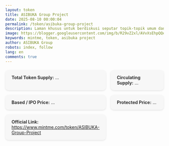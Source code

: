 ```yaml
---
layout: token
title: ASIBUKA Group Project
date: 2025-08-10 00:00:04
permalink: /token/asibuka-group-project
description: Laman khusus untuk berdiskusi seputar topik-topik umum dan bebas.
image: https://blogger.googleusercontent.com/img/b/R29vZ2xl/AVvXsEhpQQe96jI9dkzN81SsrYbJ8IR0dOvN0eiItucN_ppF-WjQ3tzL3q18pMprWs5dbPXbkmUKF7dPBWaFLMQne16BBURYsIZQ2xYbNw1-tV6kW9UnOkvZuI_a_9MBJF9lekshsUSAlEEY7XyOsuLv7nNNhvUpzd9bajaVNklcezkSewK0wpf4xZ6FIWHwmzI/s0-rw/diskusi.jpeg
keywords: mintme, token, asibuka project
author: ASIBUKA Group
robots: index, follow
lang: en
comments: true
---
```

<section class="token-info" aria-label="Token Information">
      <div id="totalSupply"><strong>Total Token Supply:</strong> ...</div>
      <div id="circulatingSupply"><strong>Circulating Supply:</strong> ...</div>
      <div id="ipoPrice"><strong>Based / IPO Price:</strong> ...</div>
      <div id="protectedPrice"><strong>Protected Price:</strong> ...</div>
      <div><strong>Official Link:</strong> <a href='https://www.mintme.com/token/ASIBUKA-Group-Project' title='ASIBUKA Group Project' rel='nofollow noopener noreferrer' target='_blank'>https://www.mintme.com/token/ASIBUKA-Group-Project</a></div>
</section>

<style>
.token-info {
  display: grid;
  grid-template-columns: 1fr;
  gap: 15px;
  margin-top: 20px;
}

.token-info div {
  background: #f7f7f7;
  padding: 15px 20px;
  border-radius: 10px;
  box-shadow: 0 2px 5px rgba(0,0,0,0.1);
  transition: all 0.3s ease;
}

.token-info div strong {
  color: #333;
}

.token-info div:hover {
  background: #e3f2fd;
  transform: translateY(-3px);
  box-shadow: 0 4px 12px rgba(0,0,0,0.15);
  cursor: pointer;
}

@media (min-width: 600px) {
  .token-info {
    grid-template-columns: 1fr 1fr;
  }
}

/* Dark mode styles */
body.dark {
  background-color: #121212;
  color: #e0e0e0;
}

body.dark .token-info div {
  background: #1e1e1e;
  box-shadow: 0 2px 5px rgba(0,0,0,0.6);
}

body.dark .token-info div strong {
  color: #fff;
}

body.dark .token-info div:hover {
  background: #263238;
  box-shadow: 0 4px 12px rgba(0,0,0,0.8);
}
</style>
<script>
async function fetchTokenData(){
      const sheetUrl = 'https://docs.google.com/spreadsheets/d/e/2PACX-1vTcigasQw59pNhwuQMZNwEVOqG7pNR8KYDfC_2UG_E5GFKkCoZMbiQRqY94HAS4bG10UJ07AAfdu-D9/pub?gid=95175589&single=true&output=csv';
      try{
        const res = await fetch(sheetUrl);
        const csvText = await res.text();
        const rows = csvText.trim().split('\n').map(r => r.split(','));
        const headers = rows[0].map(h => h.trim().toLowerCase());
        const data = rows[1];

        const getValue = (key) => {
          const idx = headers.indexOf(key.toLowerCase());
          return idx > -1 ? data[idx] : '';
        };

        document.getElementById('totalSupply').innerHTML = `<strong>Total Token Supply:</strong> ${getValue('total token supply')}`;
        document.getElementById('circulatingSupply').innerHTML = `<strong>Circulating Supply:</strong> ${getValue('circulating supply')}`;
        document.getElementById('ipoPrice').innerHTML = `<strong>Based / IPO Price:</strong> ${getValue('based price')}`;
        document.getElementById('protectedPrice').innerHTML = `<strong>Protected Price:</strong> ${getValue('protected price')}`;
      } catch(err){
        console.error('Failed to fetch token data', err);
      }
    }

    fetchTokenData();
</script>